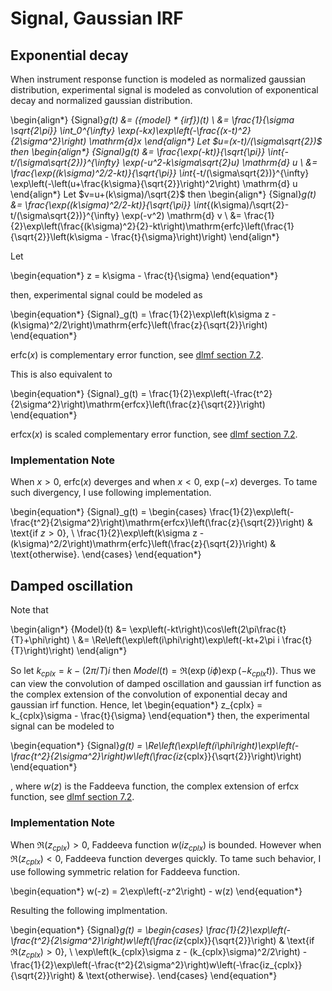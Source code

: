 # Signal, Gaussian IRF

## Exponential decay

When instrument response function is modeled as normalized gaussian distribution, experimental signal is modeled as convolution of exponentical decay and normalized gaussian distribution.

\begin{align*}
{Signal}_g(t) &= ({model} * {irf})(t) \\
&= \frac{1}{\sigma \sqrt{2\pi}} \int_0^{\infty} \exp(-kx)\exp\left(-\frac{(x-t)^2}{2\sigma^2}\right) \mathrm{d}x 
\end{align*}
Let $u=(x-t)/(\sigma\sqrt{2})$ then
\begin{align*}
{Signal}_g(t) &= \frac{\exp(-kt)}{\sqrt{\pi}} \int_{-t/(\sigma\sqrt{2})}^{\infty} \exp(-u^2-k\sigma\sqrt{2}u) \mathrm{d} u \\
&= \frac{\exp((k\sigma)^2/2-kt)}{\sqrt{\pi}} \int_{-t/(\sigma\sqrt{2})}^{\infty} \exp\left(-\left(u+\frac{k\sigma}{\sqrt{2}}\right)^2\right) \mathrm{d} u
\end{align*}
Let $v=u+(k\sigma)/\sqrt{2}$ then
\begin{align*}
{Signal}_g(t) &= \frac{\exp((k\sigma)^2/2-kt)}{\sqrt{\pi}} \int_{(k\sigma)/\sqrt{2}-t/(\sigma\sqrt{2})}^{\infty} \exp(-v^2) \mathrm{d} v \\
&= \frac{1}{2}\exp\left(\frac{(k\sigma)^2}{2}-kt\right)\mathrm{erfc}\left(\frac{1}{\sqrt{2}}\left(k\sigma - \frac{t}{\sigma}\right)\right)
\end{align*}

Let 

\begin{equation*}
z = k\sigma - \frac{t}{\sigma}
\end{equation*}

then, experimental signal could be modeled as

\begin{equation*}
{Signal}_g(t) = \frac{1}{2}\exp\left(k\sigma z - (k\sigma)^2/2\right)\mathrm{erfc}\left(\frac{z}{\sqrt{2}}\right)
\end{equation*}

$\mathrm{erfc}(x)$ is complementary error function, see [dlmf section 7.2](https://dlmf.nist.gov/7.2).

This is also equivalent to

\begin{equation*}
{Signal}_g(t) = \frac{1}{2}\exp\left(-\frac{t^2}{2\sigma^2}\right)\mathrm{erfcx}\left(\frac{z}{\sqrt{2}}\right)
\end{equation*}

$\mathrm{erfcx}(x)$ is scaled complementary error function, see [dlmf section 7.2](https://dlmf.nist.gov/7.2).

### Implementation Note
When $x>0$, $\mathrm{erfc}(x)$ deverges and when $x<0$, $\exp(-x)$ deverges.
To tame such divergency, I use following implementation.

\begin{equation*}
{Signal}_g(t) = \begin{cases}
\frac{1}{2}\exp\left(-\frac{t^2}{2\sigma^2}\right)\mathrm{erfcx}\left(\frac{z}{\sqrt{2}}\right) & \text{if $z>0$}, \\
\frac{1}{2}\exp\left(k\sigma z - (k\sigma)^2/2\right)\mathrm{erfc}\left(\frac{z}{\sqrt{2}}\right) & \text{otherwise}.
\end{cases}
\end{equation*}

## Damped oscillation

Note that 

\begin{align*}
{Model}(t) &= \exp\left(-kt\right)\cos\left(2\pi\frac{t}{T}+\phi\right) \\
&= \Re\left(\exp\left(i\phi\right)\exp\left(-kt+2\pi i \frac{t}{T}\right)\right)
\end{align*}

So let $k_{cplx} = k - (2\pi/T)i$ then ${Model}(t) = \Re\left(\exp\left(i\phi\right)\exp\left(-k_{cplx}t\right)\right)$.
Thus we can view the convolution of damped oscillation and gaussian irf function as the complex extension of the convolution of exponential decay and gaussian irf function.
Hence, let 
\begin{equation*}
z_{cplx} = k_{cplx}\sigma - \frac{t}{\sigma}
\end{equation*} 
then, the experimental signal can be modeled to 

\begin{equation*}
{Signal}_g(t) = \Re\left(\exp\left(i\phi\right)\exp\left(-\frac{t^2}{2\sigma^2}\right)w\left(\frac{iz_{cplx}}{\sqrt{2}}\right)\right)
\end{equation*}

, where $w(z)$ is the Faddeeva function, the complex extension of $\mathrm{erfcx}$ function, see [dlmf section 7.2](https://dlmf.nist.gov/7.2).

### Implementation Note 

When $\Re\left(z_{cplx} \right)>0$, Faddeeva function $w(iz_{cplx})$ is bounded. However when $\Re\left(z_{cplx}\right)<0$, Faddeeva function deverges quickly.
To tame such behavior, I use following symmetric relation for Faddeeva function.

\begin{equation*}
w(-z) = 2\exp\left(-z^2\right) - w(z)
\end{equation*}

Resulting the following implmentation.

\begin{equation*}
{Signal}_g(t) = \begin{cases}
\frac{1}{2}\exp\left(-\frac{t^2}{2\sigma^2}\right)w\left(\frac{iz_{cplx}}{\sqrt{2}}\right) & \text{if $\Re\left(z_{cplx}\right)>0$}, \\
\exp\left(k_{cplx}\sigma z - (k_{cplx}\sigma)^2/2\right) - \frac{1}{2}\exp\left(-\frac{t^2}{2\sigma^2}\right)w\left(-\frac{iz_{cplx}}{\sqrt{2}}\right) & \text{otherwise}.
\end{cases}
\end{equation*}








